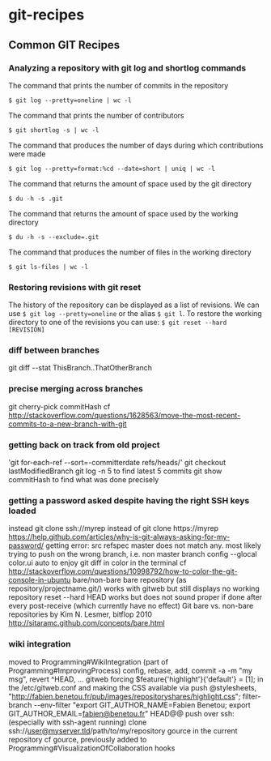 # git-recipes
## Common GIT Recipes

### Analyzing a repository with git log and shortlog commands

The command that prints the number of commits in the repository

`$ git log --pretty=oneline | wc -l`

The command that prints the number of contributors

`$ git shortlog -s | wc -l`

The command that produces the number of days during which contributions were made

`$ git log --pretty=format:%cd --date=short | uniq | wc -l`

The command that returns the amount of space used by the git directory 

`$ du -h -s .git`

The command that returns the amount of space used by the working directory 

`$ du -h -s --exclude=.git`

The command that produces the number of files in the working directory 

`$ git ls-files | wc -l`

### Restoring revisions with git reset
The history of the repository can be displayed as a list of revisions. We can use `$ git log --pretty=oneline` or the alias `$ git l`. To restore the working directory to one of the revisions you can use: `$ git reset --hard [REVISION]`

### diff between branches
git diff --stat ThisBranch..ThatOtherBranch
### precise merging across branches
git cherry-pick commitHash
cf http://stackoverflow.com/questions/1628563/move-the-most-recent-commits-to-a-new-branch-with-git
### getting back on track from old project
'git for-each-ref --sort=-committerdate refs/heads/'
git checkout lastModifiedBranch
git log -n 5 to find latest 5 commits
git show commitHash to find what was done precisely
### getting a password asked despite having the right SSH keys loaded
instead git clone ssh://myrep instead of git clone https://myrep https://help.github.com/articles/why-is-git-always-asking-for-my-password/
getting error: src refspec master does not match any.
most likely trying to push on the wrong branch, i.e. non master branch
config --glocal color.ui auto to enjoy git diff in color in the terminal
cf http://stackoverflow.com/questions/10998792/how-to-color-the-git-console-in-ubuntu
bare/non-bare
bare repository (as repository/projectname.git/) works with gitweb but still displays no working repository
reset --hard HEAD works but does not sound proper if done after every post-receive (which currently have no effect)
Git bare vs. non-bare repositories by Kim N. Lesmer, bitflop 2010
http://sitaramc.github.com/concepts/bare.html
### wiki integration
moved to Programming#WikiIntegration (part of Programming#ImprovingProcess)
config, rebase, add, commit -a -m "my msg", revert ^HEAD, ...
gitweb
forcing $feature{'highlight'}{'default'} = [1]; in the /etc/gitweb.conf and making the CSS available via push @stylesheets, "http://fabien.benetou.fr/pub/images/repositoryshares/highlight.css";
filter-branch --env-filter "export GIT_AUTHOR_NAME=Fabien Benetou; export GIT_AUTHOR_EMAIL=fabien@benetou.fr" HEAD@@
push over ssh: (especially with ssh-agent running)
clone ssh://user@myserver.tld/path/to/my/repository
gource in the current repository
cf gource, previously added to Programming#VisualizationOfCollaboration
hooks
